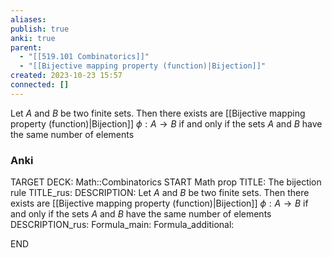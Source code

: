 ```yaml
---
aliases: 
publish: true
anki: true
parent:
  - "[[519.101 Combinatorics]]"
  - "[[Bijective mapping property (function)|Bijection]]"
created: 2023-10-23 15:57
connected: []
---
```

Let $A$ and $B$ be two finite sets. 
Then there exists are [[Bijective mapping property (function)|Bijection]] $\phi: A \rightarrow B$ if and only if the sets $A$ and $B$ have the same number of elements

### Anki
TARGET DECK: Math::Combinatorics
START
Math prop
TITLE: The bijection rule
TITLE_rus: 
DESCRIPTION: Let $A$ and $B$ be two finite sets. 
Then there exists are [[Bijective mapping property (function)|Bijection]] $\phi: A \rightarrow B$ if and only if the sets $A$ and $B$ have the same number of elements
DESCRIPTION_rus: 
Formula_main: 
Formula_additional:
<!--ID: 1698068168814-->
END






